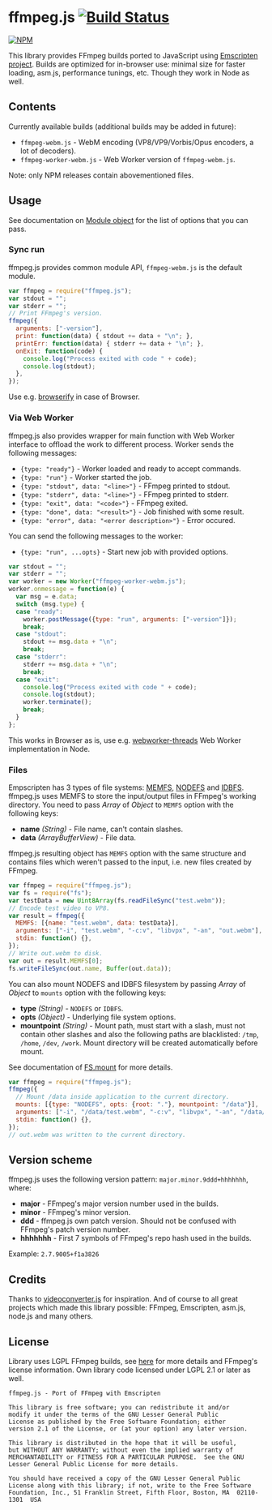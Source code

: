 # ffmpeg.js [![Build Status](https://travis-ci.org/Kagami/ffmpeg.js.svg?branch=master)](https://travis-ci.org/Kagami/ffmpeg.js)

[![NPM](https://nodei.co/npm/ffmpeg.js.png?downloads=true)](https://www.npmjs.com/package/ffmpeg.js)

This library provides FFmpeg builds ported to JavaScript using [Emscripten project](https://github.com/kripken/emscripten). Builds are optimized for in-browser use: minimal size for faster loading, asm.js, performance tunings, etc. Though they work in Node as well.

## Contents

Currently available builds (additional builds may be added in future):
* `ffmpeg-webm.js` - WebM encoding (VP8/VP9/Vorbis/Opus encoders, a lot of decoders).
* `ffmpeg-worker-webm.js` - Web Worker version of `ffmpeg-webm.js`.

Note: only NPM releases contain abovementioned files.

## Usage

See documentation on [Module object](https://kripken.github.io/emscripten-site/docs/api_reference/module.html#affecting-execution) for the list of options that you can pass.

### Sync run

ffmpeg.js provides common module API, `ffmpeg-webm.js` is the default module.

```js
var ffmpeg = require("ffmpeg.js");
var stdout = "";
var stderr = "";
// Print FFmpeg's version.
ffmpeg({
  arguments: ["-version"],
  print: function(data) { stdout += data + "\n"; },
  printErr: function(data) { stderr += data + "\n"; },
  onExit: function(code) {
    console.log("Process exited with code " + code);
    console.log(stdout);
  },
});
```

Use e.g. [browserify](https://github.com/substack/node-browserify) in case of Browser.

### Via Web Worker

ffmpeg.js also provides wrapper for main function with Web Worker interface to offload the work to different process. Worker sends the following messages:
* `{type: "ready"}` - Worker loaded and ready to accept commands.
* `{type: "run"}` - Worker started the job.
* `{type: "stdout", data: "<line>"}` - FFmpeg printed to stdout.
* `{type: "stderr", data: "<line>"}` - FFmpeg printed to stderr.
* `{type: "exit", data: "<code>"}` - FFmpeg exited.
* `{type: "done", data: "<result>"}` - Job finished with some result.
* `{type: "error", data: "<error description>"}` - Error occured.

You can send the following messages to the worker:
* `{type: "run", ...opts}` - Start new job with provided options.

```js
var stdout = "";
var stderr = "";
var worker = new Worker("ffmpeg-worker-webm.js");
worker.onmessage = function(e) {
  var msg = e.data;
  switch (msg.type) {
  case "ready":
    worker.postMessage({type: "run", arguments: ["-version"]});
    break;
  case "stdout":
    stdout += msg.data + "\n";
    break;
  case "stderr":
    stderr += msg.data + "\n";
    break;
  case "exit":
    console.log("Process exited with code " + code);
    console.log(stdout);
    worker.terminate();
    break;
  }
};
```

This works in Browser as is, use e.g. [webworker-threads](https://github.com/audreyt/node-webworker-threads) Web Worker implementation in Node.

### Files

Empscripten has 3 types of file systems: [MEMFS](https://kripken.github.io/emscripten-site/docs/api_reference/Filesystem-API.html#memfs), [NODEFS](https://kripken.github.io/emscripten-site/docs/api_reference/Filesystem-API.html#nodefs) and [IDBFS](https://kripken.github.io/emscripten-site/docs/api_reference/Filesystem-API.html#filesystem-api-idbfs). ffmpeg.js uses MEMFS to store the input/output files in FFmpeg's working directory. You need to pass *Array* of *Object* to `MEMFS` option with the following keys:
* **name** *(String)* - File name, can't contain slashes.
* **data** *(ArrayBufferView)* - File data.

ffmpeg.js resulting object has `MEMFS` option with the same structure and contains files which weren't passed to the input, i.e. new files created by FFmpeg.

```js
var ffmpeg = require("ffmpeg.js");
var fs = require("fs");
var testData = new Uint8Array(fs.readFileSync("test.webm"));
// Encode test video to VP8.
var result = ffmpeg({
  MEMFS: [{name: "test.webm", data: testData}],
  arguments: ["-i", "test.webm", "-c:v", "libvpx", "-an", "out.webm"],
  stdin: function() {},
});
// Write out.webm to disk.
var out = result.MEMFS[0];
fs.writeFileSync(out.name, Buffer(out.data));
```

You can also mount NODEFS and IDBFS filesystem by passing *Array* of *Object* to `mounts` option with the following keys:
* **type** *(String)* - `NODEFS` or `IDBFS`.
* **opts** *(Object)* - Underlying file system options.
* **mountpoint** *(String)* - Mount path, must start with a slash, must not contain other slashes and also the following paths are blacklisted: `/tmp`, `/home`, `/dev`, `/work`. Mount directory will be created automatically before mount.

See documentation of [FS.mount](https://kripken.github.io/emscripten-site/docs/api_reference/Filesystem-API.html#FS.mount) for more details.

```js
var ffmpeg = require("ffmpeg.js");
ffmpeg({
  // Mount /data inside application to the current directory.
  mounts: [{type: "NODEFS", opts: {root: "."}, mountpoint: "/data"}],
  arguments: ["-i", "/data/test.webm", "-c:v", "libvpx", "-an", "/data/out.webm"],
  stdin: function() {},
});
// out.webm was written to the current directory.
```

## Version scheme

ffmpeg.js uses the following version pattern: `major.minor.9ddd+hhhhhhh`, where:
* **major** - FFmpeg's major version number used in the builds.
* **minor** - FFmpeg's minor version.
* **ddd** - ffmpeg.js own patch version. Should not be confused with FFmpeg's patch version number.
* **hhhhhhh** - First 7 symbols of FFmpeg's repo hash used in the builds.

Example: `2.7.9005+f1a3826`

## Credits

Thanks to [videoconverter.js](https://bgrins.github.io/videoconverter.js/) for inspiration. And of course to all great projects which made this library possible: FFmpeg, Emscripten, asm.js, node.js and many others.

## License

Library uses LGPL FFmpeg builds, see [here](https://www.ffmpeg.org/legal.html) for more details and FFmpeg's license information. Own library code licensed under LGPL 2.1 or later as well.

```
ffmpeg.js - Port of FFmpeg with Emscripten

This library is free software; you can redistribute it and/or
modify it under the terms of the GNU Lesser General Public
License as published by the Free Software Foundation; either
version 2.1 of the License, or (at your option) any later version.

This library is distributed in the hope that it will be useful,
but WITHOUT ANY WARRANTY; without even the implied warranty of
MERCHANTABILITY or FITNESS FOR A PARTICULAR PURPOSE.  See the GNU
Lesser General Public License for more details.

You should have received a copy of the GNU Lesser General Public
License along with this library; if not, write to the Free Software
Foundation, Inc., 51 Franklin Street, Fifth Floor, Boston, MA  02110-1301  USA
```
